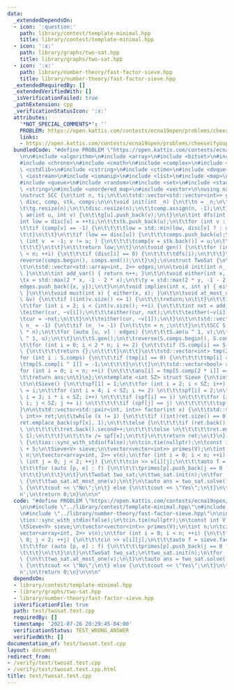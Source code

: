 ```yaml
---
data:
  _extendedDependsOn:
  - icon: ':question:'
    path: library/contest/template-minimal.hpp
    title: library/contest/template-minimal.hpp
  - icon: ':x:'
    path: library/graphs/two-sat.hpp
    title: library/graphs/two-sat.hpp
  - icon: ':x:'
    path: library/number-theory/fast-factor-sieve.hpp
    title: library/number-theory/fast-factor-sieve.hpp
  _extendedRequiredBy: []
  _extendedVerifiedWith: []
  _isVerificationFailed: true
  _pathExtension: cpp
  _verificationStatusIcon: ':x:'
  attributes:
    '*NOT_SPECIAL_COMMENTS*': ''
    PROBLEM: https://open.kattis.com/contests/ecna19open/problems/cheeseifyouplease
    links:
    - https://open.kattis.com/contests/ecna19open/problems/cheeseifyouplease
  bundledCode: "#define PROBLEM \"https://open.kattis.com/contests/ecna19open/problems/cheeseifyouplease\"\
    \n\n#include <algorithm>\n#include <array>\n#include <bitset>\n#include <cassert>\n\
    #include <chrono>\n#include <cmath>\n#include <complex>\n#include <cstdio>\n#include\
    \ <cstdlib>\n#include <cstring>\n#include <ctime>\n#include <deque>\n#include\
    \ <iostream>\n#include <iomanip>\n#include <list>\n#include <map>\n#include <numeric>\n\
    #include <queue>\n#include <random>\n#include <set>\n#include <stack>\n#include\
    \ <string>\n#include <unordered_map>\n#include <vector>\n\nusing namespace std;\n\
    \nstruct SCC {\n\tint n, ti;\n\t\n\tstd::vector<std::vector<int>> g;\n\t\n\tstd::vector<int>\
    \ disc, comp, stk, comps;\n\n\tvoid init(int _n) {\n\t\tn = _n;\n\t\tti = 0;\n\
    \t\tg.resize(n);\n\t\tdisc.resize(n);\n\t\tcomp.assign(n, -1);\n\t}\n\n\tvoid\
    \ ae(int u, int v) {\n\t\tg[u].push_back(v);\n\t}\n\n\tint dfs(int u) {\n\t\t\
    int low = disc[u] = ++ti;\n\t\tstk.push_back(u);\n\t\tfor (int v : g[u]) {\n\t\
    \t\tif (comp[v] == -1) {\n\t\t\t\tlow = std::min(low, disc[v] ? : dfs(v));\n\t\
    \t\t}\n\t\t}\n\t\tif (low == disc[u]) {\n\t\t\tcomps.push_back(u);\n\t\t\tfor\
    \ (int v  = -1; v != u; ) {\n\t\t\t\tcomp[v = stk.back()] = u;\n\t\t\t\tstk.pop_back();\n\
    \t\t\t}\n\t\t}\n\t\treturn low;\n\t}\n\n\tvoid gen() {\n\t\tfor (int i = 0; i\
    \ < n; ++i) {\n\t\t\tif (disc[i] == 0) {\n\t\t\t\tdfs(i);\n\t\t\t}\n\t\t}\n\t\t\
    reverse(comps.begin(), comps.end());\n\t}\n};\n\nstruct TwoSat {\n\tint n = 0;\n\
    \t\n\tstd::vector<std::array<int, 2>> edges;\n\n\tvoid init(int n_) { n = n_;\
    \ }\n\t\n\tint add_var() { return n++; }\n\t\n\tvoid either(int x, int y) {\n\t\
    \tx = std::max(2 * x, -1 - 2 * x);\n\t\ty = std::max(2 * y, -1 - 2 * y);\n\t\t\
    edges.push_back({x, y});\n\t}\n\n\tvoid implies(int x, int y) { either(~x, y);\
    \ }\n\t\n\tvoid must(int x) { either(x, x); }\n\t\n\tvoid at_most_one(const std::vector<int>\
    \ &v) {\n\t\tif ((int)v.size() <= 1) {\n\t\t\treturn;\n\t\t}\n\t\tint cur = ~v[0];\n\
    \t\tfor (int i = 2; i < (int)v.size(); ++i) {\n\t\t\tint nxt = add_var();\n\t\t\
    \teither(cur, ~v[i]);\n\t\t\teither(cur, nxt);\n\t\t\teither(~v[i], nxt);\n\t\t\
    \tcur = ~nxt;\n\t\t}\n\t\teither(cur, ~v[1]);\n\t}\n\t\n\tstd::vector<bool> solve(int\
    \ n_ = -1) {\n\t\tif (n_ != -1) {\n\t\t\tn = n_;\n\t\t}\n\t\tSCC S;\n\t\tS.init(2\
    \ * n);\n\t\tfor (auto [u, v] : edges) {\n\t\t\tS.ae(u ^ 1, v);\n\t\t\tS.ae(v\
    \ ^ 1, u);\n\t\t}\n\t\tS.gen();\n\t\treverse(S.comps.begin(), S.comps.end());\n\
    \t\tfor (int i = 0; i < 2 * n; i += 2) {\n\t\t\tif (S.comp[i] == S.comp[i ^ 1])\
    \ {\n\t\t\t\treturn {};\n\t\t\t}\n\t\t}\n\t\tstd::vector<int> tmp(2 * n);\n\t\t\
    for (int i : S.comps) {\n\t\t\tif (tmp[i] == 0) {\n\t\t\t\ttmp[i] = 1;\n\t\t\t\
    \ttmp[S.comp[i ^ 1]] = -1;\n\t\t\t}\n\t\t}\n\t\tstd::vector<bool> ans(n);\n\t\t\
    for (int i = 0; i < n; ++i) {\n\t\t\tans[i] = tmp[S.comp[2 * i]] == 1;\n\t\t}\n\
    \t\treturn ans;\n\t}\n};\n\ntemplate <int SZ> struct Sieve {\n\tint spf[SZ];\n\
    \t\n\tSieve() {\n\t\tspf[1] = 1;\n\t\tfor (int i = 2; i < SZ; i++) \n\t\t\tspf[i]\
    \ = i;\n\t\tfor (int i = 4; i < SZ; i += 2) \n\t\t\tspf[i] = 2;\n\t\tfor (int\
    \ i = 3; i * i < SZ; i++) \n\t\t\tif (spf[i] == i) \n\t\t\t\tfor (int j = i *\
    \ i; j < SZ; j += i) \n\t\t\t\t\tif (spf[j] == j) \n\t\t\t\t\t\tspf[j] = i;\n\t\
    }\n\n\tstd::vector<std::pair<int, int>> factor(int x) {\n\t\tstd::vector<std::pair<int,\
    \ int>> ret;\n\t\twhile (x != 1) {\n\t\t\tif ((int)ret.size() == 0) \n\t\t\t\t\
    ret.emplace_back(spf[x], 1);\n\t\t\telse {\n\t\t\t\tif (ret.back().first == spf[x])\
    \ \n\t\t\t\t\tret.back().second++;\n\t\t\t\telse \n\t\t\t\t\tret.emplace_back(spf[x],\
    \ 1);\n\t\t\t}\n\t\t\tx /= spf[x];\n\t\t}\n\t\treturn ret;\n\t}\n};\n\nint main()\
    \ {\n\tios::sync_with_stdio(false);\n\tcin.tie(nullptr);\n\tconst int V = 2e6\
    \ + 5;\n\tSieve<V> sieve;\n\tvector<vector<int>> primes(V);\n\tint n;\n\tcin >>\
    \ n;\n\tvector<array<int, 2>> v(n);\n\tfor (int i = 0; i < n; ++i) {\n\t\tfor\
    \ (int j = 0; j < 2; ++j) {\n\t\t\tcin >> v[i][j];\n\t\t\tauto f = sieve.factor(v[i][j]);\n\
    \t\t\tfor (auto [p, e] : f) {\n\t\t\t\tprimes[p].push_back(j == 0 ? i : ~i);\n\
    \t\t\t}\n\t\t}\n\t}\n\tTwoSat two_sat;\n\ttwo_sat.init(n);\n\tfor (auto& v : primes)\
    \ {\n\t\ttwo_sat.at_most_one(v);\n\t}\n\tauto ans = two_sat.solve();\n\tif (ans.empty())\
    \ {\n\t\tcout << \"No\";\n\t} else {\n\t\tcout << \"Yes\";\n\t}\n\tcout << '\\\
    n';\n\treturn 0;\n}\n\n\n"
  code: "#define PROBLEM \"https://open.kattis.com/contests/ecna19open/problems/cheeseifyouplease\"\
    \n\n#include \"../library/contest/template-minimal.hpp\"\n#include \"../library/graphs/two-sat.hpp\"\
    \n#include \"../library/number-theory/fast-factor-sieve.hpp\"\n\nint main() {\n\
    \tios::sync_with_stdio(false);\n\tcin.tie(nullptr);\n\tconst int V = 2e6 + 5;\n\
    \tSieve<V> sieve;\n\tvector<vector<int>> primes(V);\n\tint n;\n\tcin >> n;\n\t\
    vector<array<int, 2>> v(n);\n\tfor (int i = 0; i < n; ++i) {\n\t\tfor (int j =\
    \ 0; j < 2; ++j) {\n\t\t\tcin >> v[i][j];\n\t\t\tauto f = sieve.factor(v[i][j]);\n\
    \t\t\tfor (auto [p, e] : f) {\n\t\t\t\tprimes[p].push_back(j == 0 ? i : ~i);\n\
    \t\t\t}\n\t\t}\n\t}\n\tTwoSat two_sat;\n\ttwo_sat.init(n);\n\tfor (auto& v : primes)\
    \ {\n\t\ttwo_sat.at_most_one(v);\n\t}\n\tauto ans = two_sat.solve();\n\tif (ans.empty())\
    \ {\n\t\tcout << \"No\";\n\t} else {\n\t\tcout << \"Yes\";\n\t}\n\tcout << '\\\
    n';\n\treturn 0;\n}\n\n\n"
  dependsOn:
  - library/contest/template-minimal.hpp
  - library/graphs/two-sat.hpp
  - library/number-theory/fast-factor-sieve.hpp
  isVerificationFile: true
  path: test/twosat.test.cpp
  requiredBy: []
  timestamp: '2021-07-26 20:29:45-04:00'
  verificationStatus: TEST_WRONG_ANSWER
  verifiedWith: []
documentation_of: test/twosat.test.cpp
layout: document
redirect_from:
- /verify/test/twosat.test.cpp
- /verify/test/twosat.test.cpp.html
title: test/twosat.test.cpp
---
```

